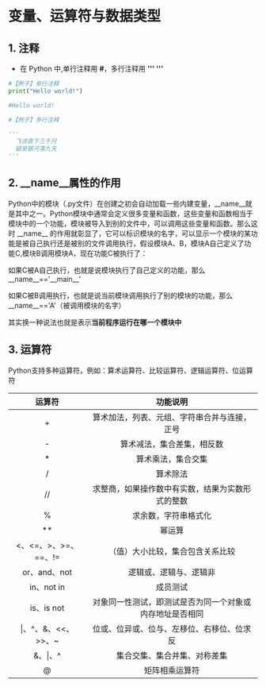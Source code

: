 # 变量、运算符与数据类型


## 1. 注释
- 在 Python 中,单行注释用 **#**，多行注释用 **''' '''**

```python
#【例子】单行注释
print("Hello world!")

#Hello world!

#【例子】多行注释

'''
  飞流直下三千尺
  疑是银河落九天
'''
```
## 2. __name__属性的作用

Python中的模块（.py文件）在创建之初会自动加载一些内建变量，__name__就是其中之一。Python模块中通常会定义很多变量和函数，这些变量和函数相当于模块中的一个功能，模块被导入到别的文件中，可以调用这些变量和函数。那么这时 \_\_name\_\_ 的作用就彰显了，它可以标识模块的名字，可以显示一个模块的某功能是被自己执行还是被别的文件调用执行，假设模块A、B，模块A自己定义了功能C,模块B调用模块A，现在功能C被执行了：

如果C被A自己执行，也就是说模块执行了自己定义的功能，那么 \_\_name\_\_=='\_\_main\_\_'

如果C被B调用执行，也就是说当前模块调用执行了别的模块的功能，那么__name__=='A'（被调用模块的名字）

其实换一种说法也就是表示**当前程序运行在哪一个模块中**
## 3. 运算符

Python支持多种运算符，例如：算术运算符、比较运算符、逻辑运算符、位运算符

|**运算符**|**功能说明**|
:-:|:-:
|+|算术加法，列表、元组、字符串合并与连接，正号|
|-|算术减法，集合差集，相反数|
|\*|算术乘法，集合交集|
|/|算术除法|
|//|求整商，如果操作数中有实数，结果为实数形式的整数|
|%|求余数，字符串格式化|
|\*\*|幂运算|
|<、<=、>、>=、==、!=|（值）大小比较，集合包含关系比较|
|or、and、not|逻辑或、逻辑与、逻辑非|
|in、not in|成员测试|
|is、is not|对象同一性测试，即测试是否为同一个对象或内存地址是否相同|
|\|、^、&、<<、>>、~|位或、位异或、位与、左移位、右移位、位求反|
|&、\|、^|集合交集、集合并集、对称差集|
|@|矩阵相乘运算符|
